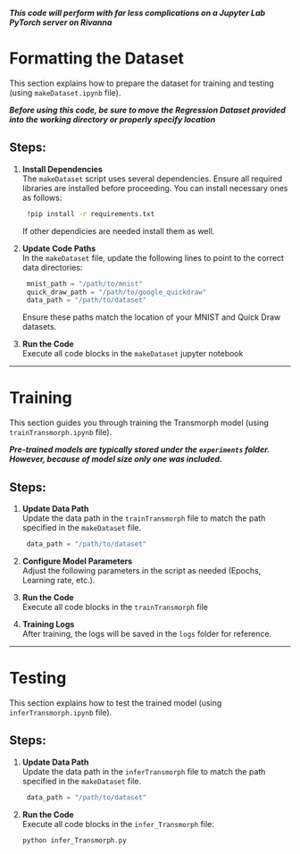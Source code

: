 ***This code will perform with far less complications on a Jupyter Lab PyTorch server on Rivanna***


# Formatting the Dataset
This section explains how to prepare the dataset for training and testing (using `makeDataset.ipynb` file).

***Before using this code, be sure to move the Regression Dataset provided into the working directory or properly specify location***
## Steps:
1. **Install Dependencies**  
   The `makeDataset` script uses several dependencies. Ensure all required libraries are installed before proceeding. You can install necessary ones as follows:
   ```bash
    !pip install -r requirements.txt
   ```
   If other dependicies are needed install them as well.
2. **Update Code Paths**  
   In the `makeDataset` file, update the following lines to point to the correct data directories:
   ```python
    mnist_path = "/path/to/mnist"
    quick_draw_path = "/path/to/google_quickdraw"
    data_path = "/path/to/dataset"
   ```
   Ensure these paths match the location of your MNIST and Quick Draw datasets.

3. **Run the Code**  
   Execute all code blocks in the `makeDataset` jupyter notebook

---

# Training
This section guides you through training the Transmorph model (using `trainTransmorph.ipynb` file).


***Pre-trained models are typically stored under the `experiments` folder. However, because of model size only one was included.***

## Steps:
1. **Update Data Path**  
   Update the data path in the `trainTransmorph` file to match the path specified in the `makeDataset` file.
   ```python
    data_path = "/path/to/dataset"
   ```
2. **Configure Model Parameters**  
   Adjust the following parameters in the script as needed (Epochs, Learning rate, etc.).

3. **Run the Code**  
   Execute all code blocks in the `trainTransmorph` file

4. **Training Logs**  
   After training, the logs will be saved in the `logs` folder for reference.

---

# Testing 
This section explains how to test the trained model (using `inferTransmorph.ipynb` file).

## Steps:
1. **Update Data Path**  
   Update the data path in the `inferTransmorph` file to match the path specified in the `makeDataset` file.
   ```python
    data_path = "/path/to/dataset"
   ```
2. **Run the Code**  
   Execute all code blocks in the `infer_Transmorph` file:
   ```bash
   python infer_Transmorph.py
   ```


